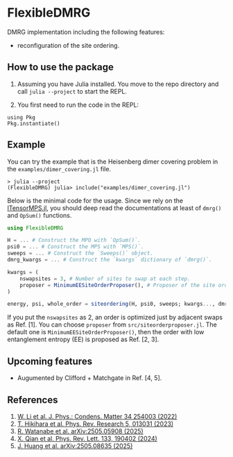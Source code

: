 # FlexibleDMRG

DMRG implementation including the following features:
 - reconfiguration of the site ordering.

## How to use the package
1. Assuming you have Julia installed. You move to the repo directory and call `julia --project` to start the REPL.

2. You first need to run the code in the REPL:

```
using Pkg
Pkg.instantiate()
```

## Example
You can try the example that is the Heisenberg dimer covering problem in the `examples/dimer_covering.jl` file.

```
> julia --project
(FlexibleDMRG) julia> include("examples/dimer_covering.jl")
```

Below is the minimal code for the usage.
Since we rely on the [ITensorMPS.jl](https://github.com/ITensor/ITensorMPS.jl), you should deep read the documentations at least of `dmrg()` and `OpSum()` functions.

```julia
using FlexibleDMRG

H = ... # Construct the MPO with `OpSum()`.
psi0 = ... # Construct the MPS with `MPS()`.
sweeps = ... # Construct the `Sweeps()` object.
dmrg_kwargs = ... # Construct the `kwargs` dictionary of `dmrg()`.

kwargs = (
    nswapsites = 3, # Number of sites to swap at each step.
    proposer = MinimumEESiteOrderProposer(), # Proposer of the site ordering.
)

energy, psi, whole_order = siteordering(H, psi0, sweeps; kwargs..., dmrg_kwargs=dmrg_kwargs)
```
If you put the `nswapsites` as 2, an order is optimized just by adjacent swaps as Ref. [1].
You can choose `proposer` from `src/siteorderproposer.jl`. The default one is `MinimumEESiteOrderProposer()`, then the order with low entanglement entropy (EE) is proposed as Ref. [2, 3].

## Upcoming features
- Augumented by Clifford + Matchgate in Ref. [4, 5].

## References
1. [W. Li et al. J. Phys.: Condens. Matter 34 254003 (2022)](https://iopscience.iop.org/article/10.1088/1361-648X/ac640e/meta)
2. [T. Hikihara et al. Phys. Rev. Research 5, 013031 (2023)](https://journals.aps.org/prresearch/abstract/10.1103/PhysRevResearch.5.013031)
3. [R. Watanabe et al. arXiv:2505.05908 (2025)](https://arxiv.org/abs/2505.05908)
4. [X. Qian et al. Phys. Rev. Lett. 133, 190402 (2024)](https://journals.aps.org/prl/abstract/10.1103/PhysRevLett.133.190402)
5. [J. Huang et al. arXiv:2505.08635 (2025)](https://arxiv.org/abs/2505.08635)

